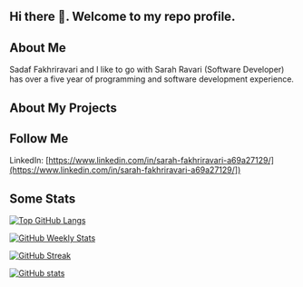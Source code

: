 ## Hi there 👋. Welcome to my repo profile.

## About Me
Sadaf Fakhriravari and I like to go with Sarah Ravari (Software Developer) has over a five year of programming and software development experience.
## About My Projects


## Follow Me
LinkedIn: [https://www.linkedin.com/in/sarah-fakhriravari-a69a27129/](https://www.linkedin.com/in/sarah-fakhriravari-a69a27129/])

## Some Stats

[![Top GitHub Langs](https://github-readme-stats.vercel.app/api/top-langs/?username=Sarah0ravari&hide_borders=true&layout=compact)](https://github.com/Sarah0ravari/github-readme-stats)


[![GitHub Weekly Stats](https://github-readme-stats.vercel.app/api/wakatime?username=Sarah0ravari&layout=compact&hide_progress=true)](https://github.com/Sarah0ravari/github-readme-stats)


[![GitHub Streak](https://github-readme-streak-stats.herokuapp.com?user=Sarah0ravari&date_format=M%20j%5B%2C%20Y%5D)](https://git.io/streak-stats)


[![GitHub stats](https://github-readme-stats.vercel.app/api?username=Sarah0ravari&count_private=true&include_all_commits=true&show_icons=true)](https://github.com/Sarah0ravari/github-readme-stats)

<!--
**drxeno02/drxeno02** is a ✨ _special_ ✨ repository because its `README.md` (this file) appears on your GitHub profile.

Here are some ideas to get you started:

- 🔭 I’m currently working on ...
- 🌱 I’m currently learning ...
- 👯 I’m looking to collaborate on ...
- 🤔 I’m looking for help with ...
- 💬 Ask me about ...
- 📫 How to reach me: ...
- 😄 Pronouns: ...
- ⚡ Fun fact: ...
-->
